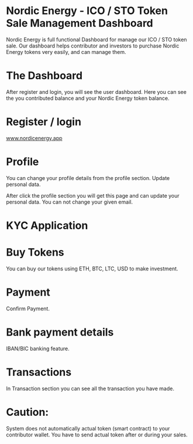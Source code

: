 # Nordic Energy - ICO / STO Token Sale Management Dashboard

Nordic Energy is full functional Dashboard for manage our ICO / STO token sale. Our dashboard helps contributor and investors to purchase Nordic Energy tokens very easily, and can manage them.


# The Dashboard

After register and login, you will see the user dashboard. Here you can see the you contributed balance and your Nordic Energy token balance. 


# Register / login

www.nordicenergy.app


# Profile

You can change your profile details from the profile section. Update personal data.

After click the profile section you will get this page and can update your personal data. You can not change your given email.


# KYC Application


# Buy Tokens

You can buy our tokens using ETH, BTC, LTC, USD to make investment.


# Payment

Confirm Payment.


# Bank payment details

IBAN/BIC banking feature.


# Transactions

In Transaction section you can see all the transaction you have made. 



# Caution:

System does not automatically actual token (smart contract) to your contributor wallet. You have to send actual token after or during your sales.


